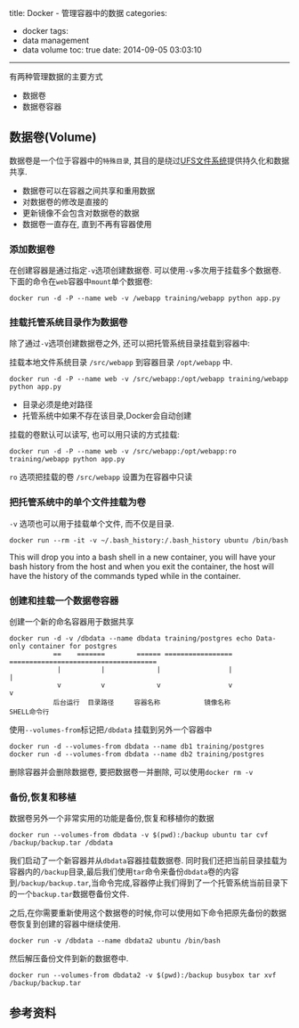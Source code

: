 title: Docker - 管理容器中的数据
categories:
  - docker
tags:
  - data management
  - data volume
toc: true
date: 2014-09-05 03:03:10
---

有两种管理数据的主要方式

- 数据卷
- 数据卷容器


## 数据卷(Volume)

数据卷是一个位于容器中的`特殊目录`, 其目的是绕过[UFS文件系统][1]提供持久化和数据共享.

- 数据卷可以在容器之间共享和重用数据
- 对数据卷的修改是直接的
- 更新镜像不会包含对数据卷的数据
- 数据卷一直存在, 直到不再有容器使用

<!-- more -->

### 添加数据卷

在创建容器是通过指定`-v`选项创建数据卷. 可以使用`-v`多次用于挂载多个数据卷. 下面的命令在`web`容器中`mount`单个数据卷:

```
docker run -d -P --name web -v /webapp training/webapp python app.py
```

### 挂载托管系统目录作为数据卷

除了通过`-v`选项创建数据卷之外, 还可以把托管系统目录挂载到容器中:

挂载本地文件系统目录 `/src/webapp` 到容器目录 `/opt/webapp` 中.

```
docker run -d -P --name web -v /src/webapp:/opt/webapp training/webapp python app.py
```

- 目录必须是绝对路径
- 托管系统中如果不存在该目录,Docker会自动创建

挂载的卷默认可以读写, 也可以用只读的方式挂载:

```
docker run -d -P --name web -v /src/webapp:/opt/webapp:ro training/webapp python app.py
```

`ro` 选项把挂载的卷 `/src/webapp` 设置为在容器中只读


### 把托管系统中的单个文件挂载为卷

`-v` 选项也可以用于挂载单个文件, 而不仅是目录.

```
docker run --rm -it -v ~/.bash_history:/.bash_history ubuntu /bin/bash
```

This will drop you into a bash shell in a new container, you will have your bash history from the host and when you exit the container, the host will have the history of the commands typed while in the container.


### 创建和挂载一个数据卷容器


创建一个新的命名容器用于数据共享

```
docker run -d -v /dbdata --name dbdata training/postgres echo Data-only container for postgres
           ==    =======        ====== ================= =====================================
            |          |             |                 |                        |
            v          v             v                 v                        v
           后台运行  目录路径     容器名称           镜像名称               SHELL命令行
```

使用`--volumes-from`标记把`/dbdata` 挂载到另外一个容器中

```
docker run -d --volumes-from dbdata --name db1 training/postgres
docker run -d --volumes-from dbdata --name db2 training/postgres
```

删除容器并会删除数据卷, 要把数据卷一并删除, 可以使用`docker rm -v`

### 备份,恢复和移植

数据卷另外一个非常实用的功能是备份,恢复和移植你的数据

```
docker run --volumes-from dbdata -v $(pwd):/backup ubuntu tar cvf /backup/backup.tar /dbdata
```

我们启动了一个新容器并从`dbdata`容器挂载数据卷. 同时我们还把当前目录挂载为容器内的`/backup`目录,最后我们使用`tar`命令来备份`dbdata`卷的内容到`/backup/backup.tar`,当命令完成,容器停止我们得到了一个托管系统当前目录下的一个`backup.tar`数据卷备份文件.

之后,在你需要重新使用这个数据卷的时候,你可以使用如下命令把原先备份的数据卷恢复到创建的容器中继续使用.

```
docker run -v /dbdata --name dbdata2 ubuntu /bin/bash
```

然后解压备份文件到新的数据卷中.

```
docker run --volumes-from dbdata2 -v $(pwd):/backup busybox tar xvf /backup/backup.tar
```



## 参考资料

  [1]: https://docs.docker.com/terms/layer/#ufs-def